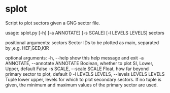 # splot
Script to plot sectors given a GNG sector file.

usage: splot.py [-h] [-a ANNOTATE] [-s SCALE] [-l LEVELS LEVELS] sectors

positional arguments:
  sectors               Sector IDs to be plotted as main, separated by ,e.g. HEF,GED,KIR

optional arguments:
  -h, --help            show this help message and exit
  -a ANNOTATE, --annotate ANNOTATE
                        Boolean, whether to plot SI, Lower, Upper, default False
  -s SCALE, --scale SCALE
                        Float, how far beyond primary sector to plot, default 0
  -l LEVELS LEVELS, --levels LEVELS LEVELS
                        Tuple lower upper, levels for which to plot secondary sectors. If no tuple is given, the
                        minimum and maximum values of the primary sector are used.
